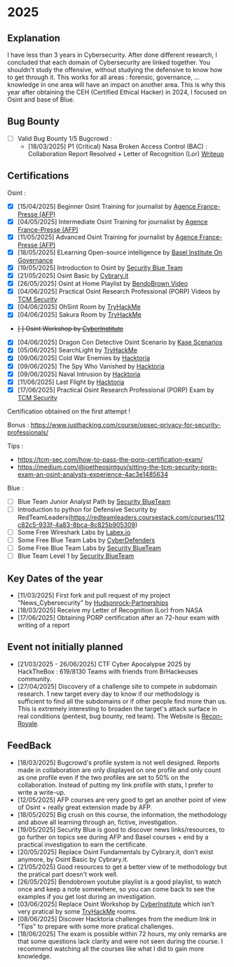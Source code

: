 # 2025

## Explanation

I have less than 3 years in Cybersecurity. After done different research, I concluded that each domain of Cybersecurity are linked together. You shouldn't study the offensive, without studying the defensive to know how to get through it. This works for all areas : forensic, governance, ... knowledge in one area will have an impact on another area. This is why this year after obtaining the CEH (Certified Ethical Hacker) in 2024, I focused on Osint and base of Blue.

## Bug Bounty
- [ ] Valid Bug Bounty 1/5 Bugcrowd :
    - [18/03/2025] P1 (Critical) Nasa Broken Access Control (BAC) : Collaboration Report Resolved + Letter of Recognition (Lor) [Writeup](https://github.com/Juliusxd23/Bug_Bounty/blob/master/1_16_02_2025_Nasa/P1_Broken_Access_Control.md)

## Certifications
Osint :
- [X] [15/04/2025] Beginner Osint Training for journalist by [Agence France-Presse (AFP)](https://fr.digitalcourses.afp.com/bundles/techniques-d-investigation-numerique-niveau-debutant)
- [X] [04/05/2025] Intermediate Osint Training for journalist by [Agence France-Presse (AFP)](https://fr.digitalcourses.afp.com/bundles/techniques-d-investigation-numerique-niveau-intermediaire)
- [X] [11/05/2025] Advanced Osint Training for journalist by [Agence France-Presse (AFP)](https://fr.digitalcourses.afp.com/bundles/techniques-d-investigation-numerique-niveau-avance)
- [X] [18/05/2025] ELearning Open-source intelligence by [Basel Institute On Governance](https://baselgovernance.org/basel-learn)
- [X] [19/05/2025] Introduction to Osint by [Security Blue Team](https://www.securityblue.team/courses/introduction-to-osint)
- [X] [21/05/2025] Osint Basic by [Cybrary.it](https://app.cybrary.it/browse/virtual-lab/osint-basics)
- [X] [26/05/2025] Osint at Home Playlist by [BendoBrown Video](https://www.youtube.com/playlist?list=PLrFPX1Vfqk3ehZKSFeb9pVIHqxqrNW8Sy)
- [X] [04/06/2025] Practical Osint Research Professional (PORP) Videos by [TCM Security](https://certifications.tcm-sec.com/porp/)
- [X] [04/06/2025] OhSint Room by [TryHackMe](https://tryhackme.com/room/ohsint)
- [X] [04/06/2025] Sakura Room by [TryHackMe](https://tryhackme.com/room/sakura)
- ~~[ ] Osint Workshop by [CyberInstitute](https://courses.thecyberinst.org/courses/osintworkshop)~~
- [X] [04/06/2025] Dragon Con Detective Osint Scenario by [Kase Scenarios](https://kasescenarios.com/osint-training/)
- [X] [05/06/2025] SearchLight by [TryHackMe](https://tryhackme.com/room/searchlightosint)
- [X] [09/06/2025] Cold War Enemies by [Hacktoria](https://hacktoria.com/#easy)
- [X] [09/06/2025] The Spy Who Vanished by [Hacktoria](https://hacktoria.com/#easy)
- [X] [09/06/2025] Naval Intrusion by [Hacktoria](https://hacktoria.com/#easy)
- [X] [11/06/2025] Last Flight by [Hacktoria](https://hacktoria.com/#medium)
- [X] [17/06/2025] Practical Osint Research Professional (PORP) Exam by [TCM Security](https://certifications.tcm-sec.com/porp/)

Certification obtained on the first attempt !

Bonus : https://www.justhacking.com/course/opsec-privacy-for-security-professionals/

Tips : 
- https://tcm-sec.com/how-to-pass-the-porp-certification-exam/
- https://medium.com/@joetheosintguy/sitting-the-tcm-security-porp-exam-an-osint-analysts-experience-4ac3e1485634

Blue :
- [ ] Blue Team Junior Analyst Path by [Security BlueTeam](https://www.securityblue.team/courses/blue-team-junior-analyst-pathway-bundle)
- [ ] Introduction to python for Defensive Security by RedTeamLeaders(https://redteamleaders.coursestack.com/courses/112c82c5-933f-4a83-8bca-8c825b905309)
- [ ] Some Free Wireshark Labs by [Labex.io](https://labex.io/free-labs/wireshark)
- [ ] Some Free Blue Team Labs by [CyberDefenders](https://cyberdefenders.org/blueteam-ctf-challenges/)
- [ ] Some Free Blue Team Labs by [Security BlueTeam](https://blueteamlabs.online/)
- [ ] Blue Team Level 1 by [Security BlueTeam](https://www.securityblue.team/certifications/blue-team-level-1)

## Key Dates of the year
- [11/03/2025] First fork and pull request of my project "News_Cybersecurity" by [Hudsonrock-Partnerships](https://github.com/hudsonrock-partnerships)
- [18/03/2025] Receive my Letter of Recognition (Lor) from NASA
- [17/06/2025] Obtaining PORP certification after an 72-hour exam with writing of a report

## Event not initially planned
- [21/03/2025 - 26/06/2025] CTF Cyber Apocalypse 2025 by HackTheBox : 619/8130 Teams with friends from BrHackeuses community.
- [27/04/2025] Discovery of a challenge site to compete in subdomain research. 1 new target every day to know if our methodology is sufficient to find all the subdomains or if other people find more than us. This is extremely interesting to broaden the target's attack surface in real conditions (pentest, bug bounty, red team). The Website is [Recon-Royale](https://recon-royale.com/).

## FeedBack
- [18/03/2025] Bugcrowd's profile system is not well designed. Reports made in collaboration are only displayed on one profile and only count as one profile even if the two profiles are set to 50% on the collaboration. Instead of putting my link profile with stats, I prefer to write a write-up.
- [12/05/2025] AFP courses are very good to get an another point of view of Osint + really great extension made by AFP.
- [18/05/2025] Big crush on this course, the information, the methodology and above all learning through an, fictive, investigation.
- [19/05/2025] Security Blue is good to discover news links/resources, to go further on topics see during AFP and Basel courses + end by a practical investigation to earn the certificate.
- [20/05/2025] Replace Osint Fundamentals by Cybrary.it, don't exist anymore, by Osint Basic by Cybrary.it.
- [21/05/2025] Good resources to get a better view of te methodology but the pratical part doesn't work well.
- [26/05/2025] Bendobrown youtube playlist is a good playlist, to watch once and keep a note somewhere, so you can come back to see the examples if you get lost during an investigation.
- [03/06/2025] Replace Osint Workshop by [CyberInstitute](https://courses.thecyberinst.org/courses/osintworkshop) which isn't very pratical by some [TryHackMe](https://tryhackme.com/) rooms.
- [08/06/2025] Discover Hacktoria challenges from the medium link in "Tips" to prepare with some more pratical challenges.
- [18/06/2025] The exam is possible within 72 hours, my only remarks are that some questions lack clarity and were not seen during the course. I recommend watching all the courses like what I did to gain more knowledge.